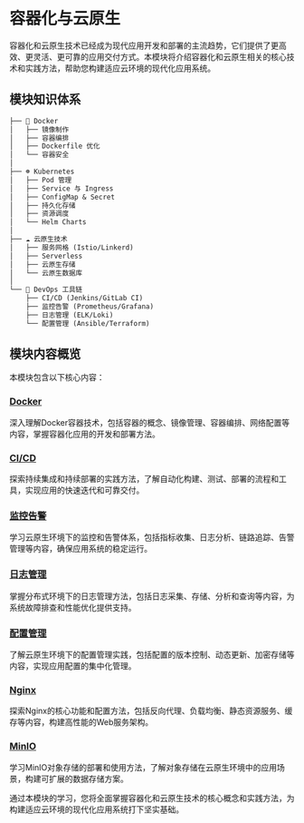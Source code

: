 # 容器化与云原生

容器化和云原生技术已经成为现代应用开发和部署的主流趋势，它们提供了更高效、更灵活、更可靠的应用交付方式。本模块将介绍容器化和云原生相关的核心技术和实践方法，帮助您构建适应云环境的现代化应用系统。

## 模块知识体系

```markdown
├── 🐳 Docker
│   ├── 镜像制作
│   ├── 容器编排
│   ├── Dockerfile 优化
│   └── 容器安全
│
├── ☸️ Kubernetes
│   ├── Pod 管理
│   ├── Service 与 Ingress
│   ├── ConfigMap & Secret
│   ├── 持久化存储
│   ├── 资源调度
│   └── Helm Charts
│
├── ☁️ 云原生技术
│   ├── 服务网格 (Istio/Linkerd)
│   ├── Serverless
│   ├── 云原生存储
│   └── 云原生数据库
│
└── 🔧 DevOps 工具链
    ├── CI/CD (Jenkins/GitLab CI)
    ├── 监控告警 (Prometheus/Grafana)
    ├── 日志管理 (ELK/Loki)
    └── 配置管理 (Ansible/Terraform)
```

## 模块内容概览

本模块包含以下核心内容：

### [Docker](docker.md)
深入理解Docker容器技术，包括容器的概念、镜像管理、容器编排、网络配置等内容，掌握容器化应用的开发和部署方法。

### [CI/CD](cicd.md)
探索持续集成和持续部署的实践方法，了解自动化构建、测试、部署的流程和工具，实现应用的快速迭代和可靠交付。

### [监控告警](monitoring-alerting.md)
学习云原生环境下的监控和告警体系，包括指标收集、日志分析、链路追踪、告警管理等内容，确保应用系统的稳定运行。

### [日志管理](log-management.md)
掌握分布式环境下的日志管理方法，包括日志采集、存储、分析和查询等内容，为系统故障排查和性能优化提供支持。

### [配置管理](configuration-management.md)
了解云原生环境下的配置管理实践，包括配置的版本控制、动态更新、加密存储等内容，实现应用配置的集中化管理。

### [Nginx](nginx.md)
探索Nginx的核心功能和配置方法，包括反向代理、负载均衡、静态资源服务、缓存等内容，构建高性能的Web服务架构。

### [MinIO](minio.md)
学习MinIO对象存储的部署和使用方法，了解对象存储在云原生环境中的应用场景，构建可扩展的数据存储方案。

通过本模块的学习，您将全面掌握容器化和云原生技术的核心概念和实践方法，为构建适应云环境的现代化应用系统打下坚实基础。